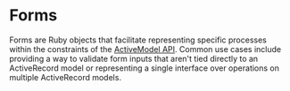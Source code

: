 # Forms

Forms are Ruby objects that facilitate representing specific processes within the constraints of the [ActiveModel API](https://api.rubyonrails.org/classes/ActiveModel/Model.html). Common use cases include providing a way to validate form inputs that aren't tied directly to an ActiveRecord model or representing a single interface over operations on multiple ActiveRecord models.
